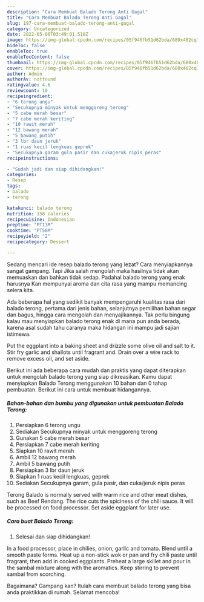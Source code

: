 ```yaml
---
description: "Cara Membuat Balado Terong Anti Gagal"
title: "Cara Membuat Balado Terong Anti Gagal"
slug: 197-cara-membuat-balado-terong-anti-gagal
category: Uncategorized
date: 2022-05-06T03:49:01.518Z
image: https://img-global.cpcdn.com/recipes/05f946fb51d62bda/680x482cq70/balado-terong-foto-resep-utama.jpg
hideToc: false
enableToc: true
enableTocContent: false
thumbnail: https://img-global.cpcdn.com/recipes/05f946fb51d62bda/680x482cq70/balado-terong-foto-resep-utama.jpg
cover: https://img-global.cpcdn.com/recipes/05f946fb51d62bda/680x482cq70/balado-terong-foto-resep-utama.jpg
author: Admin
authorAv: notfound
ratingvalue: 4.6
reviewcount: 10
recipeingredient:
- "6 terong ungu"
- "Secukupnya minyak untuk menggoreng terong"
- "5 cabe merah besar"
- "7 cabe merah keriting"
- "10 rawit merah"
- "12 bawang merah"
- "5 bawang putih"
- "3 lbr daun jeruk"
- "1 ruas kecil lengkuas geprek"
- "Secukupnya garam gula pasir dan cukajeruk nipis peras"
recipeinstructions:

- "Sudah jadi dan siap dihidangkan!"
categories:
- Resep
tags:
- balado
- terong

katakunci: balado terong 
nutrition: 158 calories
recipecuisine: Indonesian
preptime: "PT13M"
cooktime: "PT58M"
recipeyield: "2"
recipecategory: Dessert

---
```



Sedang mencari ide resep balado terong yang lezat? Cara menyiapkannya sangat gampang. Tapi Jika salah mengolah maka hasilnya tidak akan memuaskan dan bahkan tidak sedap. Padahal balado terong yang enak harusnya Kan mempunyai aroma dan cita rasa yang mampu memancing selera kita.


Ada beberapa hal yang sedikit banyak mempengaruhi kualitas rasa dari balado terong, pertama dari jenis bahan, selanjutnya pemilihan bahan segar dan bagus, hingga cara mengolah dan menyajikannya. Tak perlu bingung kalau mau menyiapkan balado terong enak di mana pun anda berada, karena asal sudah tahu caranya maka hidangan ini mampu jadi sajian istimewa.

Put the eggplant into a baking sheet and drizzle some olive oil and salt to it. Stir fry garlic and shallots until fragrant and. Drain over a wire rack to remove excess oil, and set aside.


Berikut ini ada beberapa cara mudah dan praktis yang dapat diterapkan untuk mengolah balado terong yang siap dikreasikan. Kamu dapat menyiapkan Balado Terong menggunakan 10 bahan dan 0 tahap pembuatan. Berikut ini cara untuk membuat hidangannya.

<!--inarticleads1-->

##### Bahan-bahan dan bumbu yang digunakan untuk pembuatan Balado Terong:

1. Persiapkan 6 terong ungu
1. Sediakan Secukupnya minyak untuk menggoreng terong
1. Gunakan 5 cabe merah besar
1. Persiapkan 7 cabe merah keriting
1. Siapkan 10 rawit merah
1. Ambil 12 bawang merah
1. Ambil 5 bawang putih
1. Persiapkan 3 lbr daun jeruk
1. Siapkan 1 ruas kecil lengkuas, geprek
1. Sediakan Secukupnya garam, gula pasir, dan cuka/jeruk nipis peras


Terong Balado is normally served with warm rice and other meat dishes, such as Beef Rendang. The rice cuts the spiciness of the chili sauce. It will be processed on food processor. Set aside eggplant for later use. 

<!--inarticleads2-->

##### Cara buat Balado Terong:


1. Selesai dan siap dihidangkan!

In a food processor, place in chilies, onion, garlic and tomato. Blend until a smooth paste forms. Heat up a non-stick wok or pan and fry chili paste until fragrant, then add in cooked eggplants. Preheat a large skillet and pour in the sambal mixture along with the aromatics. Keep stirring to prevent sambal from scorching. 

Bagaimana? Gampang kan? Itulah cara membuat balado terong yang bisa anda praktikkan di rumah. Selamat mencoba!
